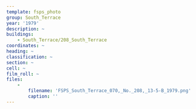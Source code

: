 ```yaml
---
template: fsps_photo
group: South_Terrace
year: '1979'
description: ~
buildings:
    - South_Terrace/208_South_Terrace
coordinates: ~
heading: ~
classification: ~
section: ~
cell: ~
film_roll: ~
files:
    -
        filename: 'FSPS_South_Terrace_070,_No._208,_13-5-B_1979.png'
        caption: ''
---
```

